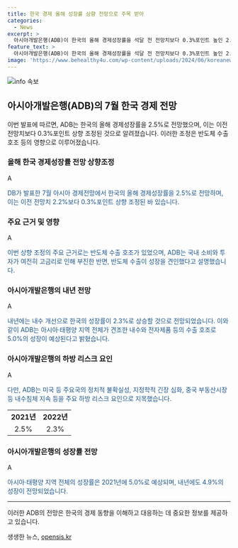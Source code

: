 ```yaml
---
title: 한국 경제 올해 성장률 상향 전망으로 주목 받아
categories:
  - News
excerpt: >
  아시아개발은행(ADB)이 한국의 올해 경제성장률을 석달 전 전망치보다 0.3%포인트 높인 2.5%로 전망했다. 반도체 수출 호조 등이 영향을 미쳤으며, 국내 소비와 투자는 고금리로 인해 부진한 것으로 분석됐다. 이에 따라 내년에는 내수가 개선되어 2.3% 성장할 것으로 예상했으며, 아시아·태평양 지역 전체는 견조한 내수와 전자제품 등 수출 호조로 5.0% 성장할 것으로 예상했다. 미국 등 주요국의 정치적 불확실성과 중국 부동산시장 등을 하방 리스크로 지목했다.
feature_text: >
  아시아개발은행(ADB)이 한국의 올해 경제성장률을 석달 전 전망치보다 0.3%포인트 높인 2.5%로 전망했다. 반도체 수출 호조 등이 영향을 미쳤으며, 국내 소비와 투자는 고금리로 인해 부진한 것으로 분석됐다. 이에 따라 내년에는 내수가 개선되어 2.3% 성장할 것으로 예상했으며, 아시아·태평양 지역 전체는 견조한 내수와 전자제품 등 수출 호조로 5.0% 성장할 것으로 예상했다. 미국 등 주요국의 정치적 불확실성과 중국 부동산시장 등을 하방 리스크로 지목했다.
image: 'https://www.behealthy4u.com/wp-content/uploads/2024/06/koreanews.jpg'
---
```


<p><img src="https://www.behealthy4u.com/wp-content/uploads/2024/06/koreanews.jpg" alt="info 속보" /></p>

<h2 data-ke-size="size26">아시아개발은행(ADB)의 7월 한국 경제 전망</h2>

<p>이번 발표에 따르면, ADB는 한국의 올해 경제성장률을 2.5%로 전망했으며, 이는 이전 전망치보다 0.3%포인트 상향 조정된 것으로 알려졌습니다. 이러한 조정은 반도체 수출 호조 등의 영향으로 이루어졌습니다.</p>

<p data-ke-size="size16"></p>

<h3>올해 한국 경제성장률 전망 상향조정</h3>

<p>A<div><span style="color: #1a5490;">DB가 발표한 7월 아시아 경제전망에서 한국의 올해 경제성장률을 2.5%로 전망하며, 이는 이전 전망치 2.2%보다 0.3%포인트 상향 조정된 바 있습니다.</span></div></p>

<p data-ke-size="size16"></p>

<h3>주요 근거 및 영향</h3>

<p>A<div><span style="color: #1a5490;">이번 상향 조정의 주요 근거로는 반도체 수출 호조가 있었으며, ADB는 국내 소비와 투자가 여전히 고금리로 인해 부진한 반면, 반도체 수출이 성장을 견인했다고 설명했습니다.</span></div></p>

<p data-ke-size="size16"></p>

<h3>아시아개발은행의 내년 전망</h3>

<p>A<div><span style="color: #1a5490;">내년에는 내수 개선으로 한국의 성장률이 2.3%로 상승할 것으로 전망되었습니다. 이와 같이 ADB는 아시아·태평양 지역 전체가 견조한 내수와 전자제품 등의 수출 호조로 5.0%의 성장이 예상된다고 밝혔습니다.</span></div></p>

<p data-ke-size="size16"></p>

<h3>아시아개발은행의 하방 리스크 요인</h3>

<p>A<div><span style="color: #1a5490;">다만, ADB는 미국 등 주요국의 정치적 불확실성, 지정학적 긴장 심화, 중국 부동산시장 등 내수침체 지속 등을 주요 하방 리스크 요인으로 지목했습니다.</span></div></p>

<table>
    <tbody>
        <tr>
            <td style="text-align: center; height: 17px;"><b>2021년</b></td>
            <td style="text-align: center; height: 17px;"><b>2022년</b></td>
        </tr>
        <tr>
            <td style="text-align: center; height: 17px;">2.5%</td>
            <td style="text-align: center; height: 17px;">2.3%</td>
        </tr>
    </tbody>
</table>

<p data-ke-size="size16"></p>

<h3>아시아개발은행의 성장률 전망</h3>

<p>A<div><span style="color: #1a5490;">아시아·태평양 지역 전체의 성장률은 2021년에 5.0%로 예상되며, 내년에도 4.9%의 성장이 전망되었습니다.</span></div></p>

<p data-ke-size="size16"></p>

<hr>

<p>이러한 ADB의 전망은 한국의 경제 동향을 이해하고 대응하는 데 중요한 정보를 제공하고 있습니다.</p>
생생한 뉴스, <a href="https://opensis.kr" rel="dofollow">opensis.kr</a>


